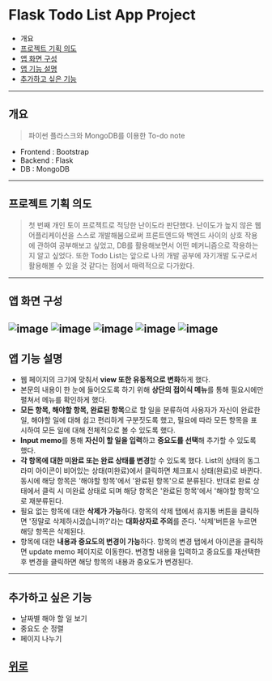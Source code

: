 # Flask Todo List App Project
+ 개요
+ [프로젝트 기획 의도](#프로젝트-기획-의도)
+ [앱 화면 구성](#앱-화면-구성)
+ [앱 기능 설명](#앱-기능-설명)
+ [추가하고 싶은 기능](#추가하고-싶은-기능)
---
## 개요
> 파이썬 플라스크와 MongoDB를 이용한 To-do note
  + Frontend : Bootstrap
  + Backend : Flask
  + DB : MongoDB
---
## 프로젝트 기획 의도
> 첫 번째 개인 토이 프로젝트로 적당한 난이도라 판단했다. 난이도가 높지 않은 웹 어플리케이션을 스스로 개발해봄으로써 프론트엔드와 백엔드 사이의 상호 작용에 관하여 공부해보고 싶었고, DB를 활용해보면서 어떤 메커니즘으로 작용하는지 알고 싶었다. 또한 Todo List는 앞으로 나의 개발 공부에 자기개발 도구로서 활용해볼 수 있을 것 같다는 점에서 매력적으로 다가왔다.
---
## 앱 화면 구성
![image](https://user-images.githubusercontent.com/43658658/119603193-ad929980-be27-11eb-8ed6-5e0e3b9a8259.png)
![image](https://user-images.githubusercontent.com/43658658/119603314-e763a000-be27-11eb-9968-85df197ae224.png)
![image](https://user-images.githubusercontent.com/43658658/119603362-fe09f700-be27-11eb-8187-f630812309d6.png)
![image](https://user-images.githubusercontent.com/43658658/119603400-10843080-be28-11eb-82b9-4d9c9a0821d7.png)
![image](https://user-images.githubusercontent.com/43658658/119603443-298ce180-be28-11eb-8cfa-5c3843793343.png)
---
## 앱 기능 설명
+ 웹 페이지의 크기에 맞춰서 **view 또한 유동적으로 변화**하게 했다.
+ 본문의 내용이 한 눈에 들어오도록 하기 위해 **상단의 접이식 메뉴**를 통해 필요시에만 펼쳐서 메뉴를 확인하게 했다.
+ **모든 항목, 해야할 항목, 완료된 항목**으로 할 일을 분류하여 사용자가 자신이 완료한 일, 해야할 일에 대해 쉽고 편리하게 구분짓도록 했고, 필요에 따라 모든 항목을 표시하여 모든 일에 대해 전체적으로 볼 수 있도록 했다.
+ **Input memo**를 통해 **자신이 할 일을 입력**하고 **중요도를 선택**해 추가할 수 있도록 했다.
+ **각 항목에 대한 미완료 또는 완료 상태를 변경**할 수 있도록 했다. List의 상태의 동그라미 아이콘이 비어있는 상태(미완료)에서 클릭하면 체크표시 상태(완료)로 바뀐다. 동시에 해당 항목은 '해야할 항목'에서 '완료된 항목'으로 분류된다. 반대로 완료 상태에서 클릭 시 미완료 상태로 되며 해당 항목은 '완료된 항목'에서 '해야할 항목'으로 재분류된다.
+ 필요 없는 항목에 대한 **삭제가 가능**하다. 항목의 삭제 탭에서 휴지통 버튼을 클릭하면 '정말로 삭제하시겠습니까?'라는 **대화상자로 주의**를 준다. '삭제'버튼을 누르면 해당 항목은 삭제된다.
+ 항목에 대한 **내용과 중요도의 변경이 가능**하다. 항목의 변경 탭에서 아이콘을 클릭하면 update memo 페이지로 이동한다. 변경할 내용을 입력하고 중요도를 재선택한 후 변경을 클릭하면 해당 항목의 내용과 중요도가 변경된다.
---
## 추가하고 싶은 기능
+ 날짜별 해야 할 일 보기
+ 중요도 순 정렬
+ 페이지 나누기

[위로](#Flask-Todo-List-App-Project)
---
